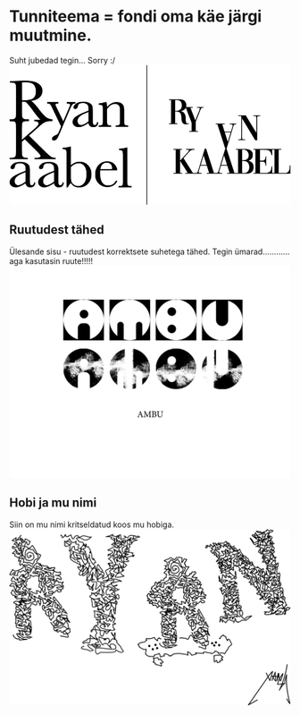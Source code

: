 # Tunniteema = fondi oma käe järgi muutmine.
Suht jubedad tegin...
Sorry :/
![Nimi märgiks](./images/nimimargiks.png)

## Ruutudest tähed
Ülesande sisu - ruutudest korrektsete suhetega tähed.
Tegin ümarad............ aga kasutasin ruute!!!!!
![Nimi märgiks](./images/ambu.png)

## Hobi ja mu nimi
Siin on mu nimi kritseldatud koos mu hobiga.
![Nimi märgiks](./images/ryanrula.png)



